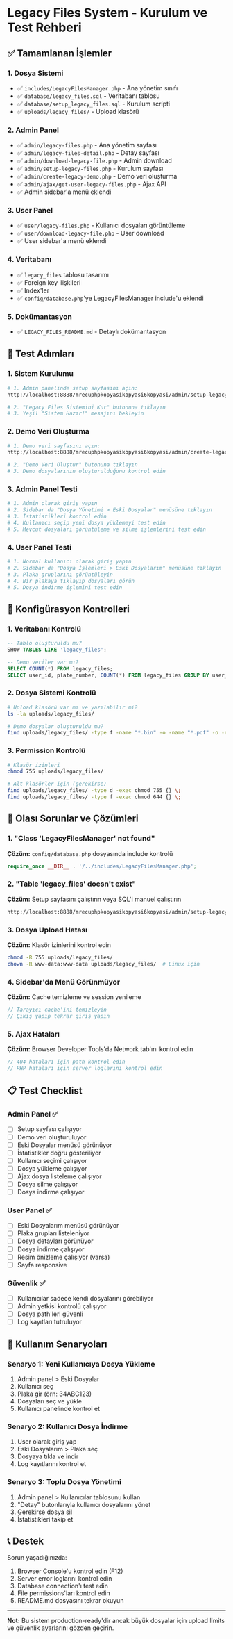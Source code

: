# Legacy Files System - Kurulum ve Test Rehberi

## ✅ Tamamlanan İşlemler

### 1. Dosya Sistemi
- ✅ `includes/LegacyFilesManager.php` - Ana yönetim sınıfı
- ✅ `database/legacy_files.sql` - Veritabanı tablosu
- ✅ `database/setup_legacy_files.sql` - Kurulum scripti
- ✅ `uploads/legacy_files/` - Upload klasörü

### 2. Admin Panel
- ✅ `admin/legacy-files.php` - Ana yönetim sayfası
- ✅ `admin/legacy-files-detail.php` - Detay sayfası  
- ✅ `admin/download-legacy-file.php` - Admin download
- ✅ `admin/setup-legacy-files.php` - Kurulum sayfası
- ✅ `admin/create-legacy-demo.php` - Demo veri oluşturma
- ✅ `admin/ajax/get-user-legacy-files.php` - Ajax API
- ✅ Admin sidebar'a menü eklendi

### 3. User Panel
- ✅ `user/legacy-files.php` - Kullanıcı dosyaları görüntüleme
- ✅ `user/download-legacy-file.php` - User download
- ✅ User sidebar'a menü eklendi

### 4. Veritabanı
- ✅ `legacy_files` tablosu tasarımı
- ✅ Foreign key ilişkileri
- ✅ Index'ler
- ✅ `config/database.php`'ye LegacyFilesManager include'u eklendi

### 5. Dokümantasyon
- ✅ `LEGACY_FILES_README.md` - Detaylı dokümantasyon

## 🚀 Test Adımları

### 1. Sistem Kurulumu
```bash
# 1. Admin panelinde setup sayfasını açın:
http://localhost:8888/mrecuphpkopyasikopyasi6kopyasi/admin/setup-legacy-files.php

# 2. "Legacy Files Sistemini Kur" butonuna tıklayın
# 3. Yeşil "Sistem Hazır!" mesajını bekleyin
```

### 2. Demo Veri Oluşturma
```bash
# 1. Demo veri sayfasını açın:
http://localhost:8888/mrecuphpkopyasikopyasi6kopyasi/admin/create-legacy-demo.php

# 2. "Demo Veri Oluştur" butonuna tıklayın
# 3. Demo dosyalarının oluşturulduğunu kontrol edin
```

### 3. Admin Panel Testi
```bash
# 1. Admin olarak giriş yapın
# 2. Sidebar'da "Dosya Yönetimi > Eski Dosyalar" menüsüne tıklayın
# 3. İstatistikleri kontrol edin
# 4. Kullanıcı seçip yeni dosya yüklemeyi test edin
# 5. Mevcut dosyaları görüntüleme ve silme işlemlerini test edin
```

### 4. User Panel Testi
```bash
# 1. Normal kullanıcı olarak giriş yapın
# 2. Sidebar'da "Dosya İşlemleri > Eski Dosyalarım" menüsüne tıklayın
# 3. Plaka gruplarını görüntüleyin
# 4. Bir plakaya tıklayıp dosyaları görün
# 5. Dosya indirme işlemini test edin
```

## 🔧 Konfigürasyon Kontrolleri

### 1. Veritabanı Kontrolü
```sql
-- Tablo oluşturuldu mu?
SHOW TABLES LIKE 'legacy_files';

-- Demo veriler var mı?
SELECT COUNT(*) FROM legacy_files;
SELECT user_id, plate_number, COUNT(*) FROM legacy_files GROUP BY user_id, plate_number;
```

### 2. Dosya Sistemi Kontrolü
```bash
# Upload klasörü var mı ve yazılabilir mi?
ls -la uploads/legacy_files/

# Demo dosyalar oluşturuldu mu?
find uploads/legacy_files/ -type f -name "*.bin" -o -name "*.pdf" -o -name "*.jpg"
```

### 3. Permission Kontrolü
```bash
# Klasör izinleri
chmod 755 uploads/legacy_files/

# Alt klasörler için (gerekirse)
find uploads/legacy_files/ -type d -exec chmod 755 {} \;
find uploads/legacy_files/ -type f -exec chmod 644 {} \;
```

## 🐛 Olası Sorunlar ve Çözümleri

### 1. "Class 'LegacyFilesManager' not found"
**Çözüm:** `config/database.php` dosyasında include kontrolü
```php
require_once __DIR__ . '/../includes/LegacyFilesManager.php';
```

### 2. "Table 'legacy_files' doesn't exist"
**Çözüm:** Setup sayfasını çalıştırın veya SQL'i manuel çalıştırın
```bash
http://localhost:8888/mrecuphpkopyasikopyasi6kopyasi/admin/setup-legacy-files.php
```

### 3. Dosya Upload Hatası
**Çözüm:** Klasör izinlerini kontrol edin
```bash
chmod -R 755 uploads/legacy_files/
chown -R www-data:www-data uploads/legacy_files/  # Linux için
```

### 4. Sidebar'da Menü Görünmüyor
**Çözüm:** Cache temizleme ve session yenileme
```php
// Tarayıcı cache'ini temizleyin
// Çıkış yapıp tekrar giriş yapın
```

### 5. Ajax Hataları
**Çözüm:** Browser Developer Tools'da Network tab'ını kontrol edin
```javascript
// 404 hataları için path kontrol edin
// PHP hataları için server loglarını kontrol edin
```

## 📋 Test Checklist

### Admin Panel ✅
- [ ] Setup sayfası çalışıyor
- [ ] Demo veri oluşturuluyor
- [ ] Eski Dosyalar menüsü görünüyor
- [ ] İstatistikler doğru gösteriliyor
- [ ] Kullanıcı seçimi çalışıyor
- [ ] Dosya yükleme çalışıyor
- [ ] Ajax dosya listeleme çalışıyor
- [ ] Dosya silme çalışıyor
- [ ] Dosya indirme çalışıyor

### User Panel ✅
- [ ] Eski Dosyalarım menüsü görünüyor
- [ ] Plaka grupları listeleniyor
- [ ] Dosya detayları görünüyor
- [ ] Dosya indirme çalışıyor
- [ ] Resim önizleme çalışıyor (varsa)
- [ ] Sayfa responsive

### Güvenlik ✅
- [ ] Kullanıcılar sadece kendi dosyalarını görebiliyor
- [ ] Admin yetkisi kontrolü çalışıyor
- [ ] Dosya path'leri güvenli
- [ ] Log kayıtları tutruluyor

## 🎯 Kullanım Senaryoları

### Senaryo 1: Yeni Kullanıcıya Dosya Yükleme
1. Admin panel > Eski Dosyalar
2. Kullanıcı seç
3. Plaka gir (örn: 34ABC123)
4. Dosyaları seç ve yükle
5. Kullanıcı panelinde kontrol et

### Senaryo 2: Kullanıcı Dosya İndirme
1. User olarak giriş yap
2. Eski Dosyalarım > Plaka seç
3. Dosyaya tıkla ve indir
4. Log kayıtlarını kontrol et

### Senaryo 3: Toplu Dosya Yönetimi
1. Admin panel > Kullanıcılar tablosunu kullan
2. "Detay" butonlarıyla kullanıcı dosyalarını yönet
3. Gerekirse dosya sil
4. İstatistikleri takip et

## 📞 Destek

Sorun yaşadığınızda:
1. Browser Console'u kontrol edin (F12)
2. Server error loglarını kontrol edin
3. Database connection'ı test edin
4. File permissions'ları kontrol edin
5. README.md dosyasını tekrar okuyun

---

**Not:** Bu sistem production-ready'dir ancak büyük dosyalar için upload limits ve güvenlik ayarlarını gözden geçirin.
